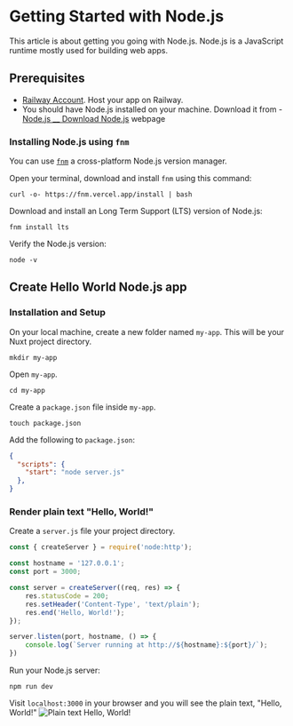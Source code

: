 # Getting Started with Node.js

This article is about getting you going with Node.js. Node.js is a JavaScript runtime mostly used for building web apps.

## Prerequisites

- [Railway Account](https://railway.com). Host your app on Railway.
- You should have Node.js installed on your machine. Download it from - [Node.js __ Download Node.js](https://nodejs.org/en/download) webpage

### Installing Node.js using `fnm`

You can use [`fnm`](https://github.com/Schniz/fnm) a cross-platform Node.js version manager.

Open your terminal, download and install `fnm` using this command:
```shell
curl -o- https://fnm.vercel.app/install | bash
```

Download and install an Long Term Support (LTS) version of Node.js:
```shell
fnm install lts
```

Verify the Node.js version:
```shell
node -v
```

## Create Hello World Node.js app

### Installation and Setup

On your local machine, create a new folder named `my-app`. This will be your Nuxt project directory.
```shell
mkdir my-app
```

Open `my-app`.
```shell
cd my-app
```

Create a `package.json` file inside `my-app`.
```shell
touch package.json
```

Add the following to `package.json`:
```json
{
  "scripts": {
    "start": "node server.js"
  },
}
```

### Render plain text "Hello, World!"

Create a `server.js` file your project directory.
```js
const { createServer } = require('node:http');

const hostname = '127.0.0.1';
const port = 3000;

const server = createServer((req, res) => {
    res.statusCode = 200;
    res.setHeader('Content-Type', 'text/plain');
    res.end('Hello, World!');
});

server.listen(port, hostname, () => {
    console.log(`Server running at http://${hostname}:${port}/`);
})
```

Run your Node.js server:
```shell
npm run dev
```

Visit `localhost:3000` in your browser and you will see the plain text, "Hello, World!"
![Plain text Hello, World!]()

